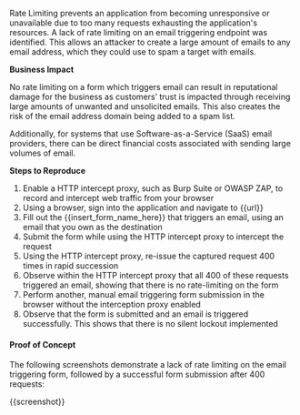 Rate Limiting prevents an application from becoming unresponsive or unavailable due to too many requests exhausting the application's resources. A lack of rate limiting on an email triggering endpoint was identified. This allows an attacker to create a large amount of emails to any email address, which they could use to spam a target with emails.

**Business Impact**

No rate limiting on a form which triggers email can result in reputational damage for the business as customers’ trust is impacted through receiving large amounts of unwanted and unsolicited emails. This also creates the risk of the email address domain being added to a spam list.

Additionally, for systems that use Software-as-a-Service (SaaS) email providers, there can be direct financial costs associated with sending large volumes of email.

**Steps to Reproduce**

1. Enable a HTTP intercept proxy, such as Burp Suite or OWASP ZAP, to record and intercept web traffic from your browser
1. Using a browser, sign into the application and navigate to {{url}}
1. Fill out the {{insert_form_name_here}} that triggers an email, using an email that you own as the destination
1. Submit the form while using the HTTP intercept proxy to intercept the request
1. Using the HTTP intercept proxy, re-issue the captured request 400 times in rapid succession
1. Observe within the HTTP intercept proxy that all 400 of these requests triggered an email, showing that there is no rate-limiting on the form
1. Perform another, manual email triggering form submission in the browser without the interception proxy enabled
1. Observe that the form is submitted and an email is triggered successfully. This shows that there is no silent lockout implemented

#### Proof of Concept

The following screenshots demonstrate a lack of rate limiting on the email triggering form, followed by a successful form submission after 400 requests:

{{screenshot}}
